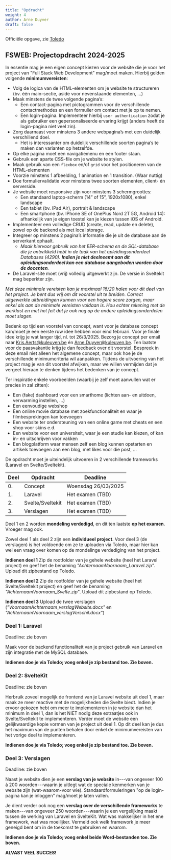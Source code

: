 ```yaml
---
title: "Opdracht"
weight: 4
author: Arne Duyver
draft: false
---
```


Officiële opgave, zie <a href="https://toledo.kuleuven.be/">Toledo</a>

## FSWEB: Projectopdracht 2024-2025

In essentie mag je een eigen concept kiezen voor de website die je voor het project van "Full Stack Web Development" mag/moet maken. Hierbij gelden volgende **minimumvereisten**:

- Volg de logica van de HTML-elementen om je website te structureren (bv. één main-sectie, aside voor nevenstaande elementen, ...)
- Maak minstens de twee volgende pagina’s:
  - Een contact-pagina met pictogrammen voor de verschillende contactmethodes en een formulier om contact met je op te nemen.
  - Een login-pagina. Implementeer hierbij `user authentication` zodat je als gebruiker een gepersonaliseerde ervaring krijgt (anders heeft de login-pagina niet veel zin).
-	Zorg daarnaast voor minstens 3 andere webpagina’s met een duidelijk verschillend doel.
    -	Het is interessanter om duidelijk verschillende soorten pagina’s te maken dan varianten op hetzelfde.
-	Op elke pagina moet een navigatiemenu en een footer staan.
-	Gebruik een aparte CSS-file om je website te stylen.
-	Maak gebruik van een `flexbox` en/of `grid` voor het positioneren van de HTML-elementen
-	Voorzie minstens 1 afbeelding, 1 animation en 1 transition. (Waar nuttig)
-	Doe formuliervalidatie voor minstens twee soorten elementen, client- én serverside.
-	Je website moet responsive zijn voor minstens 3 schermgroottes:
    -	Een standaard laptop-scherm (14” of 15”, 1920x1080), enkel landscape
    -	Een tablet (bv. IPad Air), portrait & landscape
    -	Een smartphone (bv. IPhone SE of OnePlus Nord 2T 5G, Android 14):
afhankelijk van je eigen toestel kan je kiezen tussen iOS of Android.
-	Implementeer een volledige CRUD (create, read, update en delete), zowel op de backend als met local storage. 
-	Integreer op minstens 2 pagina’s informatie die je uit de database aan de serverkant ophaalt.
    -	_Maak hiervoor gebruik van het EER-schema en de SQL-database die je ontwikkeld hebt in de taak van het opleidingsonderdeel Databases (4290). **Indien je niet deelneemt aan dit opleidingsonderdeel kan een database aangeboden worden door de docenten**._ 
-	De Laravel-site moet (vrij) volledig uitgewerkt zijn. De versie in Sveltekit mag beperkter zijn.

_Met deze minimale vereisten kan je maximaal 16/20 halen voor dit deel van het project. Je bent dus vrij om dit voorstel uit te breiden. Correct uitgewerkte uitbreidingen kunnen voor een hogere score zorgen, maar enkel als aan de minimale vereisten voldaan is. Hou echter rekening met de werklast en met het feit dat je ook nog op de andere opleidingsonderdelen moet slagen._

Bedenk op tijd een voorstel van concept, want voor je database concept kan/moet je een eerste ruw idee hebben voor eind februari. Voor je finale idee krijg je wat langer tijd, nl. tot 26/3/2025.
Bezorg je concept per email naar <a href=mailto:Kris.Aerts@kuleuven.be>Kris.Aerts@kuleuven.be</a> én <a href=mailto:Arne.Duyver@kuleuven.be>Arne.Duyver@kuleuven.be</a>. Ten laatste voor de paasvakantie krijg je dan feedback over dit voorstel. Bespreek in deze email niet alleen het algemene concept, maar ook hoe je de verschillende minimumcriteria wil aanpakken. Tijdens de uitvoering van het project mag je van dit voorstel afwijken, maar we willen vermijden dat je vergeet hieraan te denken tijdens het bedenken van je concept. 

Ter inspiratie enkele voorbeelden (waarbij je zelf moet aanvullen wat er precies in zal zitten):
- Een (fake) dashboard voor een smarthome (lichten aan- en uitdoen, verwarming instellen, ...)
-	Een eenvoudige webshop 
-	Een online movie database met zoekfunctionaliteit en waar je filmbesprekingen kan toevoegen
-	Een website ter ondersteuning van een online game met cheats en een shop voor skins e.d. 
-	Een website voor een universiteit, waar je een studie kan kiezen, of kan in- en uitschrijven voor vakken
-	Een blogplatform waar mensen zelf een blog kunnen opstarten en artikels toevoegen aan een blog, met likes voor die post, ...

De opdracht moet je uiteindelijk uitvoeren in 2 verschillende frameworks (Laravel en Svelte/Sveltekit).

|Deel|Opdracht|Deadline|
|----|--------|--------|
|0.  |Concept | Woensdag 26/03/2025|
|1.  |Laravel | Het examen (TBD)|
|2.  |Svelte/Sveltekit | Het examen (TBD)|
|3.  |Verslagen | Het examen (TBD)|

Deel 1 en 2 worden **mondeling verdedigd**, en dit ten laatste **op het examen**. Vroeger mag ook. 

Zowel deel 1 als deel 2 zijn een **individueel project**. Voor deel 3 (de verslagen) is het voldoende om ze te uploaden via Toledo, maar hier kan wel een vraag over komen op de mondelinge verdediging van het project.

**Indienen deel 1** Zip de rootfolder van je gehele website (heel het Laravel project) en geef het de benaming _"AchternaamVoornaam_Laravel.zip"_. Upload dit zipbestand op Toledo.

**Indienen deel 2** Zip de rootfolder van je gehele website (heel het Svelte/Sveltekit project) en geef het de benaming _"AchternaamVoornaam_Svelte.zip"_. Upload dit zipbestand op Toledo.

**Indienen deel 3** Upload de twee verslagen (_"VoornaamAchternaam_verslagWebsite.docx"_ en _"AchternaamVoornaam_verslagVerschil.docx"_)

### Deel 1: Laravel

Deadline: zie boven

Maak voor de backend functionaliteit van je project gebruik van Laravel en zijn integratie met de MySQL database. 

**Indienen doe je via Toledo; voeg enkel je zip bestand toe. Zie boven.**

### Deel 2: SvelteKit

Deadline: zie boven

Herbruik zoveel mogelijk de frontend van je Laravel website uit deel 1, maar maak ze meer reactive met de mogelijkheden die Svelte biedt. Indien je ervoor gekozen hebt om meer te implementeren in je website dan het minimum in deel 1, dan is het NIET nodig deze extraatjes ook in Svelte/Sveltekit te implementeren. Verder moet de website een gelijkwaardige kopie vormen van je project uit deel 1. Op dit deel kan je dus het maximum van de punten behalen door enkel de minimumvereisten van het vorige deel te implementeren.

**Indienen doe je via Toledo; voeg enkel je zip bestand toe. Zie boven.**

### Deel 3: Verslagen

Deadline: zie boven

Naast je website dien je een **verslag van je website** in---van ongeveer 100 à 200 woorden---waarin je uitlegt wat de speciale kenmerken van je website zijn (wat-waarom-voor wie). Standaardformuleringen "op de login-pagina kan je inloggen" mag/moet je laten vallen.

Je dient verder ook nog een **verslag over de verschillende frameworks** te maken---van ongeveer 250 woorden---waarin je een vergelijking maakt tussen de werking van Laravel en SvelteKit. Wat was makkelijker in het ene framework, wat was moeilijker. Vermeld ook welk framework je meer geneigd bent om in de toekomst te gebruiken en waarom.

**Indienen doe je via Toledo; voeg enkel beide Word-bestanden toe. Zie boven.**

**ALVAST VEEL SUCCES!**
